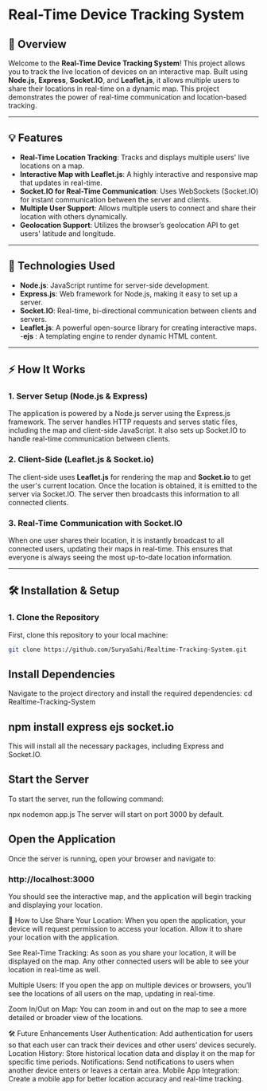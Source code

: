 # Real-Time Device Tracking System

## 🚀 **Overview**

Welcome to the **Real-Time Device Tracking System**! This project allows you to track the live location of devices on an interactive map. Built using **Node.js**, **Express**, **Socket.IO**, and **Leaflet.js**, it allows multiple users to share their locations in real-time on a dynamic map. This project demonstrates the power of real-time communication and location-based tracking.

---

## 💡 **Features**

- **Real-Time Location Tracking**: Tracks and displays multiple users' live locations on a map.
- **Interactive Map with Leaflet.js**: A highly interactive and responsive map that updates in real-time.
- **Socket.IO for Real-Time Communication**: Uses WebSockets (Socket.IO) for instant communication between the server and clients.
- **Multiple User Support**: Allows multiple users to connect and share their location with others dynamically.
- **Geolocation Support**: Utilizes the browser’s geolocation API to get users' latitude and longitude.

---

## 🔧 **Technologies Used**

- **Node.js**: JavaScript runtime for server-side development.
- **Express.js**: Web framework for Node.js, making it easy to set up a server.
- **Socket.IO**: Real-time, bi-directional communication between clients and servers.
- **Leaflet.js**: A powerful open-source library for creating interactive maps.
-**ejs** : A templating engine to render dynamic HTML content.

---

## ⚡ **How It Works**

### 1. **Server Setup (Node.js & Express)**

The application is powered by a Node.js server using the Express.js framework. The server handles HTTP requests and serves static files, including the map and client-side JavaScript. It also sets up Socket.IO to handle real-time communication between clients.

### 2. **Client-Side (Leaflet.js & Socket.io)**

The client-side uses **Leaflet.js** for rendering the map and **Socket.io** to get the user's current location. Once the location is obtained, it is emitted to the server via Socket.IO. The server then broadcasts this information to all connected clients.

### 3. **Real-Time Communication with Socket.IO**

When one user shares their location, it is instantly broadcast to all connected users, updating their maps in real-time. This ensures that everyone is always seeing the most up-to-date location information.

---

## 🛠️ **Installation & Setup**

### 1. Clone the Repository

First, clone this repository to your local machine:

```bash
git clone https://github.com/SuryaSahi/Realtime-Tracking-System.git
```

## Install Dependencies
Navigate to the project directory and install the required dependencies:
cd Realtime-Tracking-System

## npm install express ejs socket.io
This will install all the necessary packages, including Express and Socket.IO.

## Start the Server
To start the server, run the following command:

npx nodemon app.js
The server will start on port 3000 by default.

## Open the Application
Once the server is running, open your browser and navigate to:
### http://localhost:3000
You should see the interactive map, and the application will begin tracking and displaying your location.

👥 How to Use
Share Your Location: When you open the application, your device will request permission to access your location. Allow it to share your location with the application.

See Real-Time Tracking: As soon as you share your location, it will be displayed on the map. Any other connected users will be able to see your location in real-time as well.

Multiple Users: If you open the app on multiple devices or browsers, you’ll see the locations of all users on the map, updating in real-time.

Zoom In/Out on Map: You can zoom in and out on the map to see a more detailed or broader view of the locations.

🛠️ Future Enhancements
User Authentication: Add authentication for users so that each user can track their devices and other users’ devices securely.
Location History: Store historical location data and display it on the map for specific time periods.
Notifications: Send notifications to users when another device enters or leaves a certain area.
Mobile App Integration: Create a mobile app for better location accuracy and real-time tracking.

